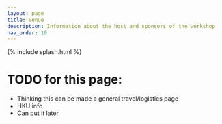 ```yaml
---
layout: page
title: Venue
description: Information about the host and sponsors of the workshop
nav_order: 10
---
```


{% include splash.html %}

# TODO for this page:

- Thinking this can be made a general travel/logistics page
- HKU info
- Can put it later

